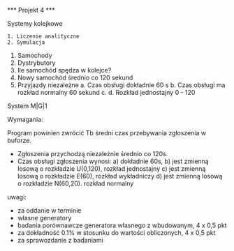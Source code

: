 *** Projekt 4 ***

Systemy kolejkowe

    1. Liczenie analityczne
    2. Symulacja

1. Samochody
2. Dystrybutory
3. Ile samochód spędza w kolejce?
4. Nowy samochód średnio co 120 sekund
5. Przyjazdy niezależne
    a. Czas obsługi dokładnie 60 s
    b. Czas obsługi ma rozkład normalny 60 sekund
    c. 
    d. Rozkład jednostajny 0 - 120

System M|G|1

Wymagania:

Program powinien zwrócić Tb średni czas przebywania zgłoszenia w buforze.

- Zgłoszenia przychodzą niezależnie średnio co 120s.
- Czas obsługi zgłoszenia wynosi:
  a) dokładnie 60s,
  b) jest zmienną losową o rozkładzie U(0,120), rozkład jednostajny
  c) jest zmienną losową o rozkładzie E(60), rozkład wykładniczy
  d) jest zmienną losową o rozkładzie N(60,20). rozkład normalny

uwagi:
 - za oddanie w terminie
 - własne generatory
 - badania porównawcze generatora własnego z wbudowanym, 4 x 0,5 pkt
 - za dokładność 0.1% w stosunku do wartości obliczonych, 4 x 0,5 pkt
 - za sprawozdanie z badaniami
